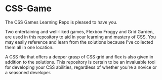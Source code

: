 # CSS-Game

The CSS Games Learning Repo is pleased to have you.

Two entertaining and well-liked games, Flexbox Froggy and Grid Garden, are used in this repository to aid in your learning and mastery of CSS. You may easily reference and learn from the solutions because I've collected them all in one location.

A CSS file that offers a deeper grasp of CSS grid and flex is also given in addition to the solutions. This repository is certain to be an invaluable tool for developing your CSS abilities, regardless of whether you're a novice or a seasoned developer.
